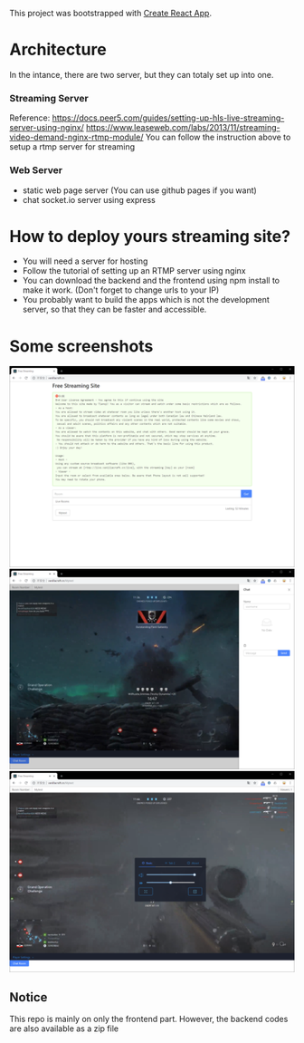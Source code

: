 This project was bootstrapped with [Create React App](https://github.com/facebook/create-react-app).

# Architecture 
In the intance, there are two server, but they can totaly set up into one. 
### Streaming Server 
Reference: 
https://docs.peer5.com/guides/setting-up-hls-live-streaming-server-using-nginx/ 
https://www.leaseweb.com/labs/2013/11/streaming-video-demand-nginx-rtmp-module/ 
You can follow the instruction above to setup a rtmp server for streaming 
### Web Server
- static web page server (You can use github pages if you want)
- chat socket.io server using express
# How to deploy yours streaming site?
- You will need a server for hosting
- Follow the tutorial of setting up an RTMP server using nginx
- You can download the backend and the frontend using npm install to make it work. (Don't forget to change urls to your IP)
- You probably want to build the apps which is not the development server, so that they can be faster and accessible.
# Some screenshots
 ![image](https://github.com/TianqiCS/React-Live-Player/raw/master/docs/1-1.png) 
 ![image](https://github.com/TianqiCS/React-Live-Player/raw/master/docs/1-2.png) 
 ![image](https://github.com/TianqiCS/React-Live-Player/raw/master/docs/1-3.png) 
## Notice
 This repo is mainly on only the frontend part. However, the backend codes are also available as a zip file
